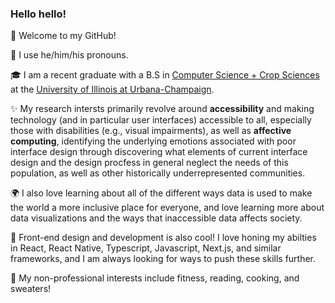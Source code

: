 ### Hello hello! 

🥳 Welcome to my GitHub!

🍵 I use he/him/his pronouns. 

🎓 I am a recent graduate with a B.S in [Computer Science + Crop Sciences](https://cs.illinois.edu/academics/undergraduate/degree-program-options/cs-x-degree-programs/computer-science-crop-sciences) at the [University of Illinois at Urbana-Champaign](https://illinois.edu/).

✨ My research intersts primarily revolve around **accessibility** and making technology (and in particular user interfaces) accessible to all, especially those with disabilities (e.g., visual impairments), as well as **affective computing**, identifying the underlying emotions associated with poor interface design through discovering what elements of current interface design and the design procfess in general neglect the needs of this population, as well as other historically underrepresented communities.

🌍 I also love learning about all of the different ways data is used to make the world a more inclusive place for everyone, and love learning more about data visualizations and the ways that inaccessible data affects society.

🎨 Front-end design and development is also cool! I love honing my abilties in React, React Native, Typescript, Javascript, Next.js, and similar frameworks, and I am always looking for ways to push these skills further.   

🍳 My non-professional interests include fitness, reading, cooking, and sweaters! 
